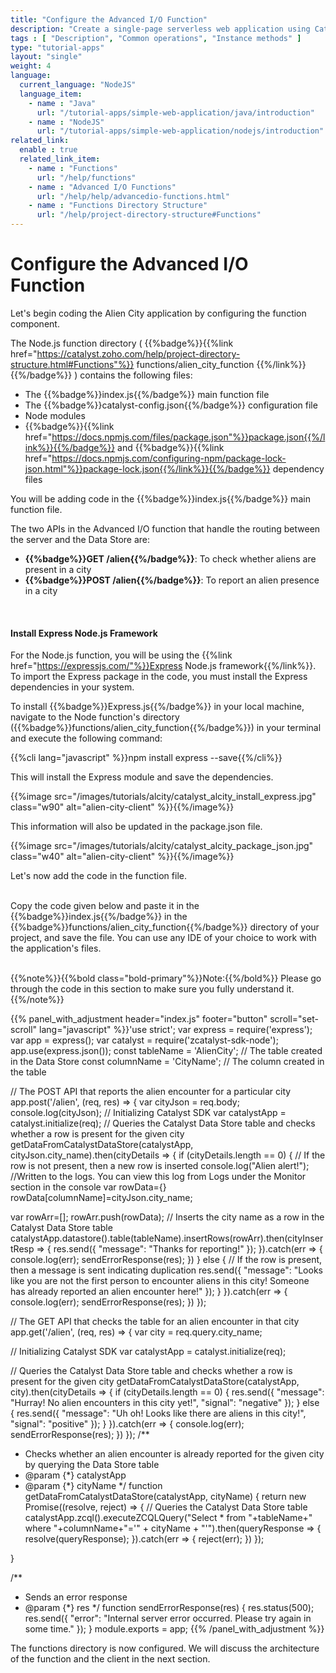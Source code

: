 ```yaml
---
title: "Configure the Advanced I/O Function"
description: "Create a single-page serverless web application using Catalyst Advanced I/O Function and Catalyst Data Store that allows you to report or look up alien encounters in a city."
tags : [ "Description", "Common operations", "Instance methods" ]
type: "tutorial-apps"
layout: "single"
weight: 4
language:
  current_language: "NodeJS"
  language_item:
    - name : "Java"
      url: "/tutorial-apps/simple-web-application/java/introduction"
    - name : "NodeJS"
      url: "/tutorial-apps/simple-web-application/nodejs/introduction"
related_link:
  enable : true
  related_link_item:
    - name : "Functions"
      url: "/help/functions"
    - name : "Advanced I/O Functions"
      url: "/help/help/advancedio-functions.html"
    - name : "Functions Directory Structure"
      url: "/help/project-directory-structure#Functions"
---
```



# Configure the Advanced I/O Function

Let's begin coding the Alien City application by configuring the function component. 

The Node.js function directory ( {{%badge%}}{{%link href="https://catalyst.zoho.com/help/project-directory-structure.html#Functions"%}} functions/alien_city_function {{%/link%}}{{%/badge%}} ) contains the following files: 
* The {{%badge%}}index.js{{%/badge%}} main function file
* The {{%badge%}}catalyst-config.json{{%/badge%}} configuration file
* Node modules
* {{%badge%}}{{%link href="https://docs.npmjs.com/files/package.json"%}}package.json{{%/link%}}{{%/badge%}} and {{%badge%}}{{%link href="https://docs.npmjs.com/configuring-npm/package-lock-json.html"%}}package-lock.json{{%/link%}}{{%/badge%}} dependency files


You will be adding code in the {{%badge%}}index.js{{%/badge%}} main function file.

The two APIs in the Advanced I/O function that handle the routing between the server and the Data Store are:

* **{{%badge%}}GET /alien{{%/badge%}}**: To check whether aliens are present in a city
* **{{%badge%}}POST /alien{{%/badge%}}**: To report an alien presence in a city



<br>

#### Install Express Node.js Framework 

For the Node.js function, you will be using the {{%link href="https://expressjs.com/"%}}Express Node.js framework{{%/link%}}. To import the Express package in the code, you must install the Express dependencies in your system.

To install {{%badge%}}Express.js{{%/badge%}} in your local machine, navigate to the Node function's directory ({{%badge%}}functions/alien_city_function{{%/badge%}}) in your terminal and execute the following command:

{{%cli lang="javascript" %}}npm install express --save{{%/cli%}}

This will install the Express module and save the dependencies. 

{{%image src="/images/tutorials/alcity/catalyst_alcity_install_express.jpg" class="w90" alt="alien-city-client" %}}{{%/image%}}

This information will also be updated in the package.json file.

{{%image src="/images/tutorials/alcity/catalyst_alcity_package_json.jpg" class="w40" alt="alien-city-client" %}}{{%/image%}}

Let's now add the code in the function file. 

<br>
Copy the code given below and paste it in the {{%badge%}}index.js{{%/badge%}} in the {{%badge%}}functions/alien_city_function{{%/badge%}} directory of your project, and save the file. You can use any IDE of your choice to work with the application's files. 
<br>
<br>

{{%note%}}{{%bold class="bold-primary"%}}Note:{{%/bold%}} Please go through the code in this section to make sure you fully understand it. {{%/note%}}


{{% panel_with_adjustment header="index.js" footer="button" scroll="set-scroll" lang="javascript" %}}'use strict';
  var express = require('express');
  var app = express();
  var catalyst = require('zcatalyst-sdk-node');
  app.use(express.json());
  const tableName = 'AlienCity'; // The table created in the Data Store
  const columnName = 'CityName'; // The column created in the table

// The POST API that reports the alien encounter for a particular city
app.post('/alien', (req, res) => {
 var cityJson = req.body;
console.log(cityJson);
 // Initializing Catalyst SDK
 var catalystApp = catalyst.initialize(req);
 // Queries the Catalyst Data Store table and checks whether a row is present for the given city
 getDataFromCatalystDataStore(catalystApp, cityJson.city_name).then(cityDetails => {
  if (cityDetails.length == 0) { // If the row is not present, then a new row is inserted
   console.log("Alien alert!"); //Written to the logs. You can view this log from Logs under the Monitor section in the console
   var rowData={}
   rowData[columnName]=cityJson.city_name;

  var rowArr=[];
  rowArr.push(rowData);
   // Inserts the city name as a row in the Catalyst Data Store table
   catalystApp.datastore().table(tableName).insertRows(rowArr).then(cityInsertResp => {
    res.send({
     "message": "Thanks for reporting!"
    });
   }).catch(err => {
    console.log(err);
    sendErrorResponse(res);
   })
  } else { // If the row is present, then a message is sent indicating duplication
   res.send({
    "message": "Looks like you are not the first person to encounter aliens in this city! Someone has already reported an alien encounter here!"
   });
  }
 }).catch(err => {
  console.log(err);
  sendErrorResponse(res);
 })
});

// The GET API that checks the table for an alien encounter in that city 
app.get('/alien', (req, res) => {
 var city = req.query.city_name;

 // Initializing Catalyst SDK
 var catalystApp = catalyst.initialize(req);

 // Queries the Catalyst Data Store table and checks whether a row is present for the given city
 getDataFromCatalystDataStore(catalystApp, city).then(cityDetails => {
  if (cityDetails.length == 0) {
   res.send({
    "message": "Hurray! No alien encounters in this city yet!",
    "signal": "negative"
   });
  } else {
   res.send({
    "message": "Uh oh! Looks like there are aliens in this city!",
    "signal": "positive"
   });
  }
 }).catch(err => {
  console.log(err);
  sendErrorResponse(res);
 })
});
/**
 * Checks whether an alien encounter is already reported for the given city by querying the Data Store table
 * @param {*} catalystApp 
 * @param {*} cityName 
 */
function getDataFromCatalystDataStore(catalystApp, cityName) {
 return new Promise((resolve, reject) => {
  // Queries the Catalyst Data Store table
  catalystApp.zcql().executeZCQLQuery("Select * from "+tableName+" where "+columnName+"='" + cityName + "'").then(queryResponse => {
   resolve(queryResponse);
  }).catch(err => {
   reject(err);
  })
 });

}

/**
 * Sends an error response
 * @param {*} res 
 */
function sendErrorResponse(res) {
 res.status(500);
 res.send({
  "error": "Internal server error occurred. Please try again in some time."
 });
}
module.exports = app;
{{% /panel_with_adjustment %}}

The functions directory is now configured. We will discuss the architecture of the function and the client in the next section. 
